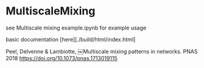 # MultiscaleMixing

see Multiscale mixing example.ipynb for example usage

basic documentation [here][./build/html/index.html]

Peel, Delvenne & Lambiotte, ￼Multiscale mixing patterns in networks. PNAS 2018
https://doi.org/10.1073/pnas.1713019115
